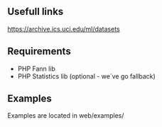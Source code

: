 Usefull links
------------------
https://archive.ics.uci.edu/ml/datasets

Requirements
------------------
- PHP Fann lib
- PHP Statistics lib (optional - we´ve go fallback)

Examples
------------------
Examples are located in web/examples/
